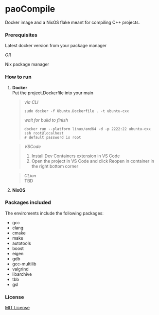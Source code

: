 # paoCompile
Docker image and a NixOS flake meant for compiling C++ projects.

### Prerequisites
Latest docker version from your package manager

*OR*

Nix package manager

### How to run
1. **Docker**  
    Put the project.Dockerfile into your main
    > *via CLI*
    > ```
    > sudo docker -f Ubuntu.Dockerfile . -t ubuntu-cxx
    > ```
    > *wait for build to finish*
    > ```
    > docker run --platform linux/amd64 -d -p 2222:22 ubuntu-cxx
    > ssh root@localhost
    > # default password is root
    > ```

    > *VSCode*
    > 1. Install Dev Containers extension in VS Code
    > 2. Open the project in VS Code and click Reopen in container in the right bottom corner

    > *CLion*  
    > TBD
2. **NixOS**

### Packages included
The enviroments include the following packages: 
* gcc
* clang
* cmake
* make
* autotools
* boost
* eigen 
* gdb
* gcc-multilib
* valgrind
* libarchive
* tbb
* gsl

### License
[MIT License](./LICENSE)
